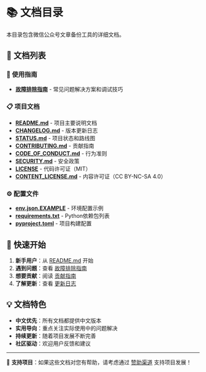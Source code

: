 # 📚 文档目录

本目录包含微信公众号文章备份工具的详细文档。

## 📖 文档列表

### 🔧 使用指南
- **[故障排除指南](TROUBLESHOOTING.md)** - 常见问题解决方案和调试技巧

### 📋 项目文档
- **[README.md](../README.md)** - 项目主要说明文档
- **[CHANGELOG.md](../CHANGELOG.md)** - 版本更新日志
- **[STATUS.md](../STATUS.md)** - 项目状态和路线图
- **[CONTRIBUTING.md](../CONTRIBUTING.md)** - 贡献指南
- **[CODE_OF_CONDUCT.md](../CODE_OF_CONDUCT.md)** - 行为准则
- **[SECURITY.md](../SECURITY.md)** - 安全政策
- **[LICENSE](../LICENSE)** - 代码许可证（MIT）
- **[CONTENT_LICENSE.md](../CONTENT_LICENSE.md)** - 内容许可证（CC BY-NC-SA 4.0）

### ⚙️ 配置文件
- **[env.json.EXAMPLE](../env.json.EXAMPLE)** - 环境配置示例
- **[requirements.txt](../requirements.txt)** - Python依赖包列表
- **[pyproject.toml](../pyproject.toml)** - 项目构建配置

## 🎯 快速开始

1. **新手用户**：从 [README.md](../README.md) 开始
2. **遇到问题**：查看 [故障排除指南](TROUBLESHOOTING.md)
3. **想要贡献**：阅读 [贡献指南](../CONTRIBUTING.md)
4. **了解更新**：查看 [更新日志](../CHANGELOG.md)

## 💡 文档特色

- **中文优先**：所有文档都提供中文版本
- **实用导向**：重点关注实际使用中的问题解决
- **持续更新**：随着项目发展不断完善
- **社区驱动**：欢迎用户反馈和建议

---

💝 **支持项目**：如果这些文档对您有帮助，请考虑通过 [赞助渠道](../README.md#-赞助渠道) 支持项目发展！
